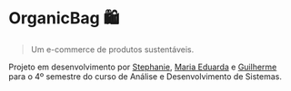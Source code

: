 # OrganicBag 🛍

> Um e-commerce de produtos sustentáveis.

Projeto em desenvolvimento por <a href="https://github.com/stephanievic">Stephanie</a>, <a href="https://github.com/Maria-Faria">Maria Eduarda</a> e <a href="https://github.com/GuilhermeGomeslr">Guilherme</a> para o 4º semestre do curso de Análise e Desenvolvimento de Sistemas.

